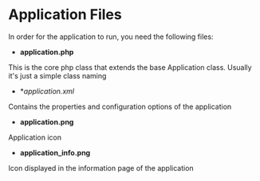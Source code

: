 # Application Files

In order for the application to run, you need the following files:

- **application.php**

This is the core php class that extends the base Application class.
Usually it's just a simple class naming

- **application.xml*

Contains the properties and configuration options of the application

- **application.png**

Application icon

- **application_info.png**

Icon displayed in the information page of the application